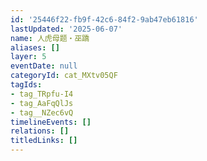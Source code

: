 ```yaml
---
id: '25446f22-fb9f-42c6-84f2-9ab47eb61816'
lastUpdated: '2025-06-07'
name: 人虎母题・巫蹻
aliases: []
layer: 5
eventDate: null
categoryId: cat_MXtv05QF
tagIds:
- tag_TRpfu-I4
- tag_AaFqQlJs
- tag__NZec6vQ
timelineEvents: []
relations: []
titledLinks: []
---
```


